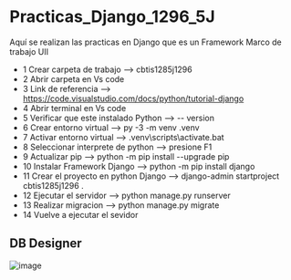 #  Practicas_Django_1296_5J
Aquí se realizan las practicas en Django que es un Framework Marco de trabajo UII

- 1 Crear carpeta de trabajo               -->   cbtis1285j1296
- 2 Abrir carpeta en Vs code
- 3 Link de referencia                      -->  https://code.visualstudio.com/docs/python/tutorial-django
- 4 Abrir terminal en Vs code
- 5 Verificar que este instalado Python     -->  -- version
- 6 Crear entorno virtual                   -->  py -3 -m venv .venv
- 7 Activar entorno virtual                 -->  .venv\scripts\activate.bat
- 8 Seleccionar interprete de python        -->  presione F1
- 9 Actualizar pip                          -->  python -m pip install --upgrade pip
- 10 Instalar Framework Django              -->  python -m pip install django
- 11 Crear el proyecto en python Django     -->  django-admin startproject cbtis1285j1296 .
- 12 Ejecutar el servidor                   -->  python manage.py runserver
- 13 Realizar migracion                     -->  python manage.py migrate
- 14 Vuelve a ejecutar el sevidor 

## DB Designer
![image](https://github.com/user-attachments/assets/7fa55c73-433f-4f99-b218-94d87a7cb8b9)
